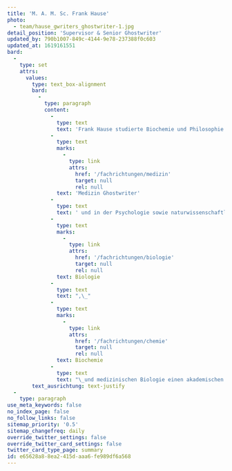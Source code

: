 ```yaml
---
title: 'M. A. M. Sc. Frank Hause'
photo:
  - team/hause_gwriters_ghostwriter-1.jpg
detail_position: 'Supervisor & Senior Ghostwriter'
updated_by: 790b1007-849c-4144-9e78-237388f0c603
updated_at: 1619161551
bard:
  -
    type: set
    attrs:
      values:
        type: text_box-alignment
        bard:
          -
            type: paragraph
            content:
              -
                type: text
                text: 'Frank Hause studierte Biochemie und Philosophie in Halle und Hagen mit den Schwerpunkten Alterungsprozesse, Maus- und Humangenetik sowie Leib-Seele-Philosophie. Seit dem Jahr 2015 ist er als Wissenschaftsautor und -berater tätig. Im Zuge dessen ist er heute maßgeblich auf statistische Auswertungen als '
              -
                type: text
                marks:
                  -
                    type: link
                    attrs:
                      href: '/fachrichtungen/medizin'
                      target: null
                      rel: null
                text: 'Medizin Ghostwriter'
              -
                type: text
                text: ' und in der Psychologie sowie naturwissenschaftlichen Fachbereichen spezialisiert, wozu auch Beratungen und Coaching im Bereich der Statistik gehören. Seine herausragende Kompetenz und Vielseitigkeit zeigt sich auch in seiner fachlichen Ausrichtung, da er nicht nur in den naturwissenschaftlichen Fachbereichen der '
              -
                type: text
                marks:
                  -
                    type: link
                    attrs:
                      href: '/fachrichtungen/biologie'
                      target: null
                      rel: null
                text: Biologie
              -
                type: text
                text: ",\_"
              -
                type: text
                marks:
                  -
                    type: link
                    attrs:
                      href: '/fachrichtungen/chemie'
                      target: null
                      rel: null
                text: Biochemie
              -
                type: text
                text: "\_und medizinischen Biologie einen akademischen Hintergrund vorweisen kann, sondern auch im geisteswissenschaftlichen Fachbereichen der theoretischen und praktischen Philosophie."
        text_ausrichtung: text-justify
  -
    type: paragraph
use_meta_keywords: false
no_index_page: false
no_follow_links: false
sitemap_priority: '0.5'
sitemap_changefreq: daily
override_twitter_settings: false
override_twitter_card_settings: false
twitter_card_type_page: summary
id: e65628a8-8ea2-415d-aaa6-fe989df6a568
---
```

